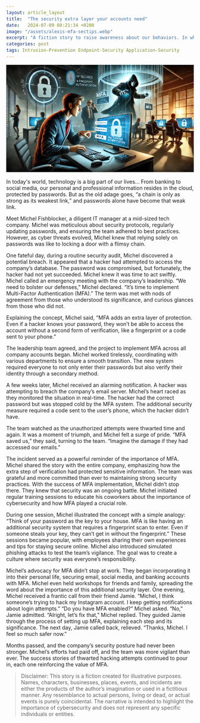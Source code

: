 ```yaml
---
layout: article_layout
title:  "The security extra layer your accounts need"
date:   2024-07-09 08:21:34 +0200
image: "/assets/alexis-mfa-sectips.webp"
excerpt: "A fiction story to raise awareness about our behaviors. In what ways can you help prevent cyberattacks?"
categories: post
tags: Intrusion-Prevention Endpoint-Security Application-Security
---
```


![Illustrated by our virtual artist, MFA stands as a robust defense mechanism.](/assets/alexis-mfa-sectips.webp)

In today's world, technology is a big part of our lives... From banking to social media, our personal and professional information resides in the cloud, protected by passwords. But as the old adage goes, “a chain is only as strong as its weakest link,” and passwords alone have become that weak link.<!--more-->

Meet Michel Fishblocker, a diligent IT manager at a mid-sized tech company. Michel was meticulous about security protocols, regularly updating passwords, and ensuring the team adhered to best practices. However, as cyber threats evolved, Michel knew that relying solely on passwords was like to locking a door with a flimsy chain.

One fateful day, during a routine security audit, Michel discovered a potential breach. It appeared that a hacker had attempted to access the company’s database. The password was compromised, but fortunately, the hacker had not yet succeeded. Michel knew it was time to act swiftly.
Michel called an emergency meeting with the company’s leadership. “We need to bolster our defenses,” Michel declared. “It’s time to implement Multi-Factor Authentication (MFA).” The term was met with nods of agreement from those who understood its significance, and curious glances from those who did not.

Explaining the concept, Michel said, “MFA adds an extra layer of protection. Even if a hacker knows your password, they won’t be able to access the account without a second form of verification, like a fingerprint or a code sent to your phone.”

The leadership team agreed, and the project to implement MFA across all company accounts began. Michel worked tirelessly, coordinating with various departments to ensure a smooth transition. The new system required everyone to not only enter their passwords but also verify their identity through a secondary method.

A few weeks later, Michel received an alarming notification. A hacker was attempting to breach the company’s email server. Michel’s heart raced as they monitored the situation in real-time. The hacker had the correct password but was stopped cold by the MFA system. The additional security measure required a code sent to the user’s phone, which the hacker didn’t have.

The team watched as the unauthorized attempts were thwarted time and again. It was a moment of triumph, and Michel felt a surge of pride. “MFA saved us,” they said, turning to the team. “Imagine the damage if they had accessed our emails.”

The incident served as a powerful reminder of the importance of MFA. Michel shared the story with the entire company, emphasizing how the extra step of verification had protected sensitive information. The team was grateful and more committed than ever to maintaining strong security practices.
With the success of MFA implementation, Michel didn’t stop there. They knew that security was an ongoing battle. Michel initiated regular training sessions to educate his coworkers about the importance of cybersecurity and how MFA played a crucial role.

During one session, Michel illustrated the concept with a simple analogy: “Think of your password as the key to your house. MFA is like having an additional security system that requires a fingerprint scan to enter. Even if someone steals your key, they can’t get in without the fingerprint.”
These sessions became popular, with employees sharing their own experiences and tips for staying secure online. Michel also introduced simulated phishing attacks to test the team’s vigilance. The goal was to create a culture where security was everyone’s responsibility.

Michel’s advocacy for MFA didn’t stop at work. They began incorporating it into their personal life, securing email, social media, and banking accounts with MFA. Michel even held workshops for friends and family, spreading the word about the importance of this additional security layer.
One evening, Michel received a frantic call from their friend Jamie. “Michel, I think someone’s trying to hack my Instagram account. I keep getting notifications about login attempts.”
“Do you have MFA enabled?” Michel asked.
“No,” Jamie admitted.
“Alright, let’s fix that,” Michel replied. They guided Jamie through the process of setting up MFA, explaining each step and its significance. The next day, Jamie called back, relieved. “Thanks, Michel. I feel so much safer now.”

Months passed, and the company’s security posture had never been stronger. Michel’s efforts had paid off, and the team was more vigilant than ever. The success stories of thwarted hacking attempts continued to pour in, each one reinforcing the value of MFA.

> Disclaimer: This story is a fiction created for illustrative purposes. Names, characters, businesses, places, events, and incidents are either the products of the author’s imagination or used in a fictitious manner. Any resemblance to actual persons, living or dead, or actual events is purely coincidental. The narrative is intended to highlight the importance of cybersecurity and does not represent any specific individuals or entities.